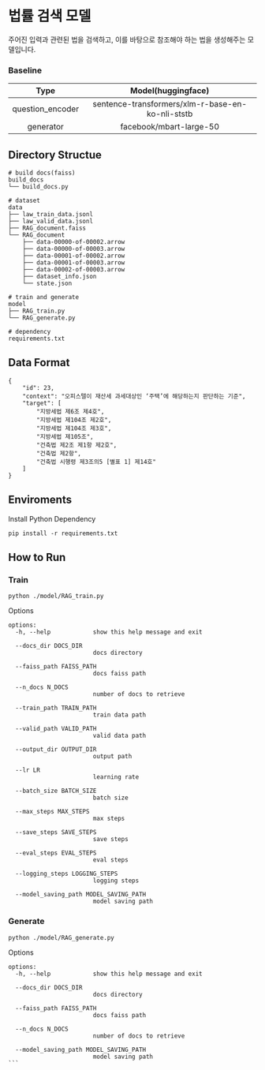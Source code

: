 # 법률 검색 모델
주어진 입력과 관련된 법을 검색하고, 이를 바탕으로 참조해야 하는 법을 생성해주는 모델입니다.

### Baseline
|Type|Model(huggingface)|
|:---:|:---:|
|question_encoder|sentence-transformers/xlm-r-base-en-ko-nli-ststb|
|generator|facebook/mbart-large-50|

## Directory Structue
```
# build docs(faiss)
build_docs
└── build_docs.py

# dataset
data
├── law_train_data.jsonl
├── law_valid_data.jsonl
├── RAG_document.faiss
└── RAG_document
    ├── data-00000-of-00002.arrow
    ├── data-00000-of-00003.arrow
    ├── data-00001-of-00002.arrow
    ├── data-00001-of-00003.arrow
    ├── data-00002-of-00003.arrow
    ├── dataset_info.json
    └── state.json

# train and generate
model
├── RAG_train.py
└── RAG_generate.py

# dependency
requirements.txt
```

## Data Format
```
{
    "id": 23, 
    "context": "오피스텔이 재산세 과세대상인 ‘주택’에 해당하는지 판단하는 기준", 
    "target": [
        "지방세법 제6조 제4호", 
        "지방세법 제104조 제2호", 
        "지방세법 제104조 제3호", 
        "지방세법 제105조", 
        "건축법 제2조 제1항 제2호", 
        "건축법 제2항", 
        "건축법 시행령 제3조의5 [별표 1] 제14호"
    ]
}
```


## Enviroments
Install Python Dependency
```
pip install -r requirements.txt
```

## How to Run
### Train
```
python ./model/RAG_train.py
```

Options
```
options:
  -h, --help            show this help message and exit

  --docs_dir DOCS_DIR   
                        docs directory

  --faiss_path FAISS_PATH
                        docs faiss path

  --n_docs N_DOCS       
                        number of docs to retrieve

  --train_path TRAIN_PATH
                        train data path

  --valid_path VALID_PATH
                        valid data path

  --output_dir OUTPUT_DIR
                        output path

  --lr LR               
                        learning rate

  --batch_size BATCH_SIZE
                        batch size

  --max_steps MAX_STEPS
                        max steps

  --save_steps SAVE_STEPS
                        save steps

  --eval_steps EVAL_STEPS
                        eval steps

  --logging_steps LOGGING_STEPS
                        logging steps

  --model_saving_path MODEL_SAVING_PATH
                        model saving path
```

### Generate
```
python ./model/RAG_generate.py
````

Options
````
options:
  -h, --help            show this help message and exit

  --docs_dir DOCS_DIR   
                        docs directory

  --faiss_path FAISS_PATH
                        docs faiss path

  --n_docs N_DOCS       
                        number of docs to retrieve

  --model_saving_path MODEL_SAVING_PATH
                        model saving path
```